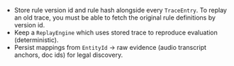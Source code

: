 - Store rule version id and rule hash alongside every `TraceEntry`. To replay an old trace, you must be able to fetch the original rule definitions by version id.
- Keep a `ReplayEngine` which uses stored trace to reproduce evaluation (deterministic).
- Persist mappings from `EntityId` → raw evidence (audio transcript anchors, doc ids) for legal discovery.